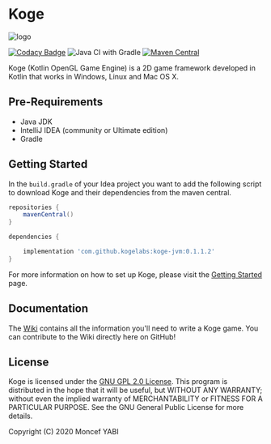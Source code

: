 # Koge 
![logo](https://github.com/KogeLabs/Koge/blob/master/koge_logo.png?raw=true)

[![Codacy Badge](https://api.codacy.com/project/badge/Grade/773e224e434d411cb632f0829516cec4)](https://www.codacy.com/gh/KogeLabs/Koge?utm_source=github.com&amp;utm_medium=referral&amp;utm_content=KogeLabs/Koge&amp;utm_campaign=Badge_Grade) 
![Java CI with Gradle](https://github.com/KogeLabs/Koge/workflows/Java%20CI%20with%20Gradle/badge.svg)
[![Maven Central](https://maven-badges.herokuapp.com/maven-central/com.github.kogelabs/koge-jvm/badge.svg)](https://maven-badges.herokuapp.com/maven-central/com.github.kogelabs/koge-jvm)

Koge (Kotlin OpenGL Game Engine) is a 2D game framework developed in Kotlin that works in Windows, Linux and Mac OS X.

## Pre-Requirements
*   Java JDK
*   IntelliJ IDEA (community or Ultimate edition)
*   Gradle
 
## Getting Started 
In the ```build.gradle``` of your Idea project you want to add the following script to download Koge and their dependencies from the maven central.
```Groovy
repositories {
    mavenCentral()
}

dependencies {

    implementation 'com.github.kogelabs:koge-jvm:0.1.1.2'
}
```
For more information on how to set up Koge, please visit the [Getting Started](https://github.com/MoncefYabi/Koge/wiki/Getting-Started) page.

## Documentation
The [Wiki](https://github.com/MoncefYabi/Koge/wiki) contains all the information you'll need to write a Koge game. You can contribute to the Wiki directly here on GitHub!
## License 
Koge is licensed under the [GNU GPL 2.0 License](http://www.gnu.org/licenses/old-licenses/gpl-2.0.html). This program is distributed in the hope that it will be useful, but WITHOUT ANY WARRANTY; without even the implied warranty of MERCHANTABILITY or FITNESS FOR A PARTICULAR PURPOSE. See the GNU General Public License for more details.

Copyright (C) 2020 Moncef YABI
